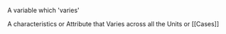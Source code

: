 A variable which 'varies'

A characteristics or Attribute that Varies across all the Units or [[Cases]]

